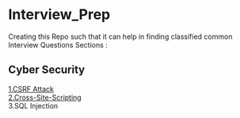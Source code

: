# Interview_Prep
Creating this Repo such that it can help in finding classified common Interview Questions
Sections :
## Cyber Security
[1.CSRF Attack](https://github.com/AbhishekSharma6903/Interview_Prep/blob/main/Cyber_Security/1.CSRF)\
[2.Cross-Site-Scripting](https://github.com/AbhishekSharma6903/Interview_Prep/blob/main/Cyber_Security/2.Cross-Site-Scripting)\
3.SQL Injection
